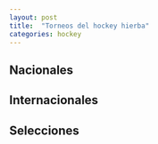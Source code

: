 ```yaml
---
layout: post
title:  "Torneos del hockey hierba"
categories: hockey
---
```


## Nacionales

## Internacionales

## Selecciones
